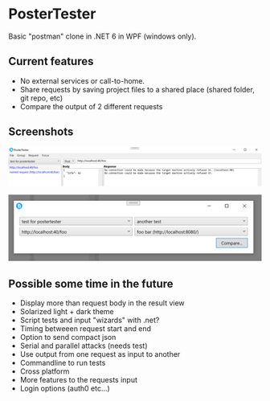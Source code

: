 # PosterTester

Basic "postman" clone in .NET 6 in WPF (windows only).

## Current features
* No external services or call-to-home. 
* Share requests by saving project files to a shared place (shared folder, git repo, etc)
* Compare the output of 2 different requests

## Screenshots

![Main GUI showing groups, url, mehtod dropdown and failed response from localhost since the backend isn't online](data/demo.png)

![Compare dialog comparing 2 requests from 2 different groups](data/compare.png)

## Possible some time in the future
* Display more than request body in the result view
* Solarized light + dark theme
* Script tests and input "wizards" with .net?
* Timing betweeen request start and end
* Option to send compact json
* Serial and parallel attacks (needs test)
* Use output from one request as input to another
* Commandline to run tests
* Cross platform
* More features to the requests input
* Login options (auth0 etc...)
